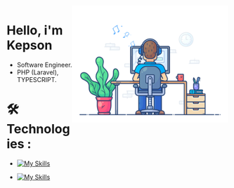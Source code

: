 <div align="left">
  <a href="https://api.daily.dev/get?r=SupianIDz" target="_blank">
    <img
      width="355"
      align="right"
      src="https://raw.githubusercontent.com/SupianIDz/SupianIDz/main/coding.gif"
    />
  </a>
</div>

# Hello, i'm Kepson
  - Software Engineer.
  - PHP (Laravel), TYPESCRIPT.
    
 #  🛠 Technologies :
 - [![My Skills](https://go-skill-icons.vercel.app/api/icons?i=js,typescript,tailwind,vue,livewire)](https://skillicons.dev)
   
 - [![My Skills](https://skillicons.dev/icons?i=php,postgres,docker,aws)](https://skillicons.dev)



